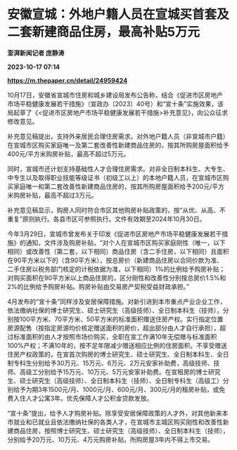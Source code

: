# 安徽宣城：外地户籍人员在宣城买首套及二套新建商品住房，最高补贴5万元
**澎湃新闻记者 庞静涛**

**2023-10-17 07:14**

**https://m.thepaper.cn/detail/24959424**

10月17日，安徽省宣城市住房和城乡建设局发布公告称，结合《促进市区房地产市场平稳健康发展若干措施》（宣政办〔2023〕40号）和“宣十条”实施效果，该局起草了《<促进市区房地产市场平稳健康发展若干措施>补充意见》，向公众征求修改意见。

补充意见稿提出，支持外来居民合理住房需求。对外地户籍人员（非宣城市户籍）在宣城市区购买家庭唯一及第二套改善性新建商品住房的，按其所购房屋面积给予400元/平方米购房补贴，最高不超过5万元。

同时，宣城市还计划支持基础性人才合理住房需求。对非全日制本科生、大专生、中专生以及取得职业技能等级证书（初级工以上）的本地户籍人员，在宣城市区购买家庭唯一和第二套改善性新建商品住房的，按其所购房屋面积给予200元/平方米购房补贴，最高不超过3万元。

补充意见稿显示，购房人同时符合市区其他购房补贴政策的，按“从优、从高、不重复”原则执行。各县市区可参照执行。文件有效期至2024年10月30日。

今年3月29日，宣城市曾发布关于印发《促进市区房地产市场平稳健康发展若干措施》的通知，文件涉及购房补贴，“对个人在宣城市区购买家庭刚性（唯一，以下相同）或改善性（第二套，以下相同）商品住房（含二手住房，以下相同）且面积在90平方米以下的（含90平方米），按总房价（新建商品住房以合同价款为准、二手住房以税务部门核定的计税依据为准，以下相同）1%的比例给予购房补贴；对购买面积在90平方米以上商品住房的，区分刚性和改善性分别按总房价1.5%和2%的比例给予购房补贴。购房补贴由交易房产契税受益财政承担。”

4月发布的“宣十条”同样涉及安居保障措施。对新引进到本市重点产业企业工作，依法缴纳社保的博士研究生、硕士研究生（高级技师）、全日制本科生（技师），分别按100平方米、70平方米、50平方米的标准面积赠送住房产权。实行指定位置房源配售（按指定房源均价核定赠送面积的房价，超出部分由人才自行承担），超过标准面积的由人才按照市场价购买，全职在宣工作满10年无偿赠与标准面积100%产权；不满10年的，按不足年限减少赠送相应比例的住房面积。不享受赠送住房产权政策的，在宣首次购房的博士研究生、硕士研究生、全日制本科生、全日制专科生分别给予30万元、15万元、6万元、2万元安家补助费，高级技师、技师、高级工分别给予15万元、10万元、5万元安家补助费。在宣租房的博士研究生、硕士研究生（高级技师）、全日制本科生（技师）、全日制专科生（高级工）分别给予为期3年1500元/月、1000元/月、600元/月、300元/月的租房补贴，或免费入住人才公寓3年。优先保障人才公积金贷款发放。

“宣十条”提出，给予人才购房补贴。除享受安居保障政策的人才外，对其他新来本市就业和已就业且依法缴纳社保的各类人才，在宣城市主城区购买刚性和改善性新建商品住房，按照博士研究生、硕士研究生（高级技师）、全日制本科生（技师），分别给予20万元、10万元、4万元购房补贴，所购房屋3年内不得上市交易。